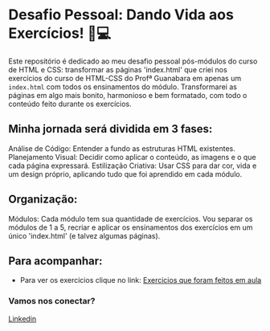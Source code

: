 # Desafio Pessoal: Dando Vida aos Exercícios! 🎨💻
Este repositório é dedicado ao meu desafio pessoal pós-módulos do curso de HTML e CSS: transformar as páginas 'index.html' que criei nos exercícios do curso de HTML-CSS do Profª Guanabara em apenas um `index.html` com todos os ensinamentos do módulo. Transformarei as páginas em algo mais bonito, harmonioso e bem formatado, com todo o conteúdo feito durante os exercícios.

## Minha jornada será dividida em 3 fases:
Análise de Código: Entender a fundo as estruturas HTML existentes.
Planejamento Visual: Decidir como aplicar o conteúdo, as imagens e o que cada página expressará.
Estilização Criativa: Usar CSS para dar cor, vida e um design próprio, aplicando tudo que foi aprendido em cada módulo.

## Organização:
Módulos: Cada módulo tem sua quantidade de exercícios. Vou separar os módulos de 1 a 5, recriar e aplicar os ensinamentos dos exercícios em um único 'index.html' (e talvez algumas páginas).

## Para acompanhar:
- Para ver os exercicios clique no link:
[Exercicios que foram feitos em aula](https://github.com/JhonathanPb/html-css)


### Vamos nos conectar?
[Linkedin](https://www.linkedin.com/in/jhonathanpablo)
